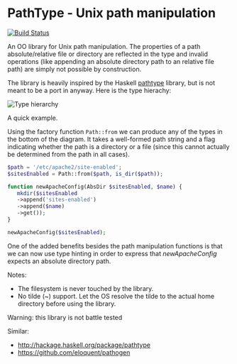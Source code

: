 # PathType - Unix path manipulation

[![Build Status](https://api.travis-ci.org/rubendg/pathtype.png?branch=master)](http://travis-ci.org/rubendg/pathtype)

An OO library for Unix path manipulation. The properties of a path absolute/relative file or directory
are reflected in the type and invalid operations (like appending an absolute directory path to an
relative file path) are simply not possible by construction.

The library is heavily inspired by the Haskell [pathtype](http://hackage.haskell.org/package/pathtype) library, but
is not meant to be a port in anyway. Here is the type hierachy:


![Type hierarchy](https://github.com/rubendg/pathtype/raw/master/doc/types.png)


A quick example. 

Using the factory function `Path::from` we can produce any of the types in the bottom
of the diagram. It takes a well-formed path string and a flag indicating whether the path
is a directory or a file (since this cannot actually be determined from the path in all cases). 

```php
$path = '/etc/apache2/site-enabled';
$sitesEnabled = Path::from($path, is_dir($path));

function newApacheConfig(AbsDir $sitesEnabled, $name) {
   mkdir($sitesEnabled
   ->append('sites-enabled')
   ->append($name)
   ->get());
}

newApacheConfig($sitesEnabled);
```

One of the added benefits besides the path manipulation functions is that
we can now use type hinting in order to express that *newApacheConfig* expects
an absolute directory path. 

Notes:

- The filesystem is never touched by the library.
- No tilde (~) support. Let the OS resolve the tilde to the actual home directory before using the library.

Warning: this library is not battle tested

Similar:

- http://hackage.haskell.org/package/pathtype
- https://github.com/eloquent/pathogen
